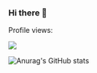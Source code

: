 ### Hi there 👋

Profile views:   

![](https://count.getloli.com/get/@itscola.github.readme)


<!-- ![Anurag's GitHub stats](https://github-readme-stats.vercel.app/api?username=itscola&theme=swift&show_icons=true)
 -->
![Anurag's GitHub stats](https://github-readme-stats.vercel.app/api?username=itscola&bg_color=30,e96443,904e95&title_color=fff&text_color=fff)

